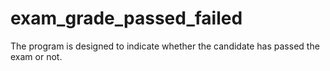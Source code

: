 # exam_grade_passed_failed
 The program is designed to indicate whether the candidate has passed the exam or not.
